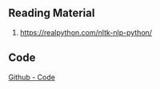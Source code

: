 ## Reading Material
1. https://realpython.com/nltk-nlp-python/

## Code
[Github - Code](https://github.com/chouhbik/Introduction-to-NLTK-for-NLP/blob/main/NLTK.ipynb)



